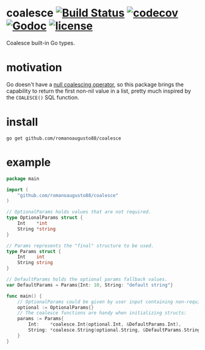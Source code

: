 # coalesce [![Build Status](https://travis-ci.com/romanodesouza/coalesce.svg?branch=master)](https://travis-ci.com/romanoaugusto88/coalesce) [![codecov](https://codecov.io/gh/romanoaugusto88/coalesce/branch/master/graph/badge.svg)](https://codecov.io/gh/romanoaugusto88/coalesce) [![Godoc](http://img.shields.io/badge/godoc-reference-blue.svg?style=flat)](https://godoc.org/github.com/romanoaugusto88/coalesce) [![license](http://img.shields.io/badge/license-MIT-red.svg?style=flat)](https://raw.githubusercontent.com/romanoaugusto88/coalesce/master/LICENSE)

Coalesce built-in Go types.

# motivation
Go doesn't have a [null coalescing operator](https://en.wikipedia.org/wiki/Null_coalescing_operator), so this package brings the capability to return the first non-nil value in a list, pretty much inspired by the `COALESCE()` SQL function.

# install
```
go get github.com/romanoaugusto88/coalesce
```

# example

```go
package main

import (
	"github.com/romanoaugusto88/coalesce"
)

// OptionalParams holds values that are not required.
type OptionalParams struct {
	Int    *int
	String *string
}

// Params represents the "final" structure to be used.
type Params struct {
	Int    int
	String string
}

// DefaultParams holds the optional params fallback values.
var DefaultParams = Params{Int: 10, String: "default string"}

func main() {
	// OptionalParams could be given by user input containing non-required field values.
	optional := OptionalParams{}
	// The coalesce functions are handy when initializing structs:
	params := Params{
		Int:    *coalesce.Int(optional.Int, &DefaultParams.Int),
		String: *coalesce.String(optional.String, &DefaultParams.String),
	}
}
```

